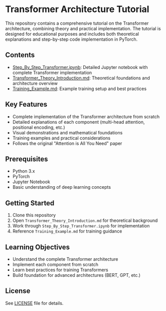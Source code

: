 # Transformer Architecture Tutorial

This repository contains a comprehensive tutorial on the Transformer architecture, combining theory and practical implementation. The tutorial is designed for educational purposes and includes both theoretical explanations and step-by-step code implementation in PyTorch.

## Contents

- [Step_By_Step_Transformer.ipynb](Step_By_Step_Transformer.ipynb): Detailed Jupyter notebook with complete Transformer implementation
- [Transformer_Theory_Introduction.md](Transformer_Theory_Introduction.md): Theoretical foundations and architecture overview
- [Training_Example.md](Training_Example.md): Example training setup and best practices

## Key Features

- Complete implementation of the Transformer architecture from scratch
- Detailed explanations of each component (multi-head attention, positional encoding, etc.)
- Visual demonstrations and mathematical foundations
- Training examples and practical considerations
- Follows the original "Attention is All You Need" paper

## Prerequisites

- Python 3.x
- PyTorch
- Jupyter Notebook
- Basic understanding of deep learning concepts

## Getting Started

1. Clone this repository
2. Open `Transformer_Theory_Introduction.md` for theoretical background
3. Work through `Step_By_Step_Transformer.ipynb` for implementation
4. Reference `Training_Example.md` for training guidance

## Learning Objectives

- Understand the complete Transformer architecture
- Implement each component from scratch
- Learn best practices for training Transformers
- Build foundation for advanced architectures (BERT, GPT, etc.)

## License

See [LICENSE](LICENSE) file for details.